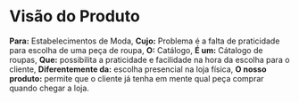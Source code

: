 # Visão do Produto 

**Para:** Estabelecimentos de Moda,
**Cujo:** Problema é a falta de praticidade para escolha de uma peça de roupa,
**O:** Catálogo,
**É um:** Cátalogo de roupas,
**Que:** possibilita a praticidade e facilidade na hora da escolha para o cliente,
**Diferentemente da:** escolha presencial na loja física,
**O nosso produto:** permite que o cliente já tenha em mente qual peça comprar quando chegar a loja.
